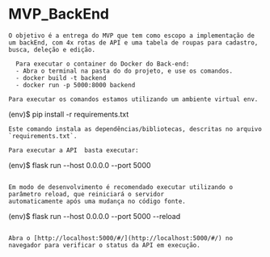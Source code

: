 # MVP_BackEnd
 ```
 O objetivo é a entrega do MVP que tem como escopo a implementação de um backEnd, com 4x rotas de API e uma tabela de roupas para cadastro, busca, deleção e edição.
 ```
 
```
  Para executar o container do Docker do Back-end:
  - Abra o terminal na pasta do do projeto, e use os comandos.
  - docker build -t backend
  - docker run -p 5000:8000 backend
```

```
Para executar os comandos estamos utilizando um ambiente virtual env.
```
 
 (env)$ pip install -r requirements.txt
```
Este comando instala as dependências/bibliotecas, descritas no arquivo `requirements.txt`.

Para executar a API  basta executar:

```
(env)$ flask run --host 0.0.0.0 --port 5000
```

Em modo de desenvolvimento é recomendado executar utilizando o parâmetro reload, que reiniciará o servidor
automaticamente após uma mudança no código fonte. 

```
(env)$ flask run --host 0.0.0.0 --port 5000 --reload
```

Abra o [http://localhost:5000/#/](http://localhost:5000/#/) no navegador para verificar o status da API em execução.
